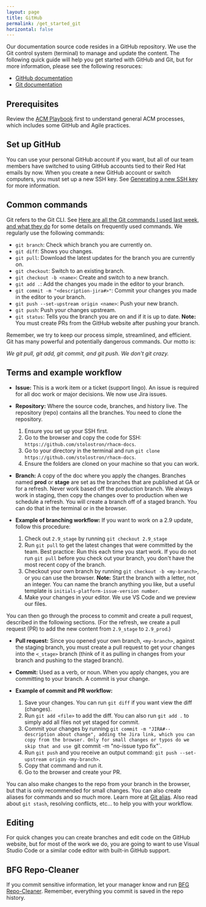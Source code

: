```yaml
---
layout: page
title: GitHub
permalink: /get_started_git
horizontal: false
---
```


Our documentation source code resides in a GitHub repository. We use the Git control system (terminal) to manage and update the content. The following quick guide will help you get started with GitHub and Git, but for more information, please see the following resoruces:

- [GitHub documentation](https://docs.github.com/)
- [Git documentation](https://git-scm.com/doc)

## Prerequisites

Review the [ACM Playbook](https://docs.google.com/document/d/1YTqpZRH54Bnn4WJ2nZmjaCoiRtqmrc2w6DdQxe_yLZ8/edit#) first to understand general ACM processes, which includes some GitHub and Agile practices.

## Set up GitHub

You can use your personal GitHub account if you want, but all of our team members have switched to using GitHub accounts tied to their Red Hat emails by now. When you create a new GitHub account or switch computers, you must set up a new SSH key. See [Generating a new SSH key](https://docs.github.com/en/authentication/connecting-to-github-with-ssh/generating-a-new-ssh-key-and-adding-it-to-the-ssh-agent) for more information.

## Common commands

Git refers to the Git CLI. See [Here are all the Git commands I used last week, and what they do](https://www.freecodecamp.org/news/git-cheat-sheet-and-best-practices-c6ce5321f52/) for some details on frequently used commands. We regularly use the following commands:

- `git branch`: Check which branch you are currently on.
- `git diff`: Shows you changes.
- `git pull`: Download the latest updates for the branch you are currently on.
- `git checkout`: Switch to an existing branch.
- `git checkout -b <name>`: Create and switch to a new branch.
- `git add .`: Add the changes you made in the editor to your branch. 
- `git commit -m "<description-jira#>"`: Commit your changes you made in the editor to your branch. 
- `git push --set-upstream origin <name>`: Push your new branch.
- `git push`: Push your changes upstream.
- `git status`: Tells you the branch you are on and if it is up to date.
   **Note:** You must create PRs from the GitHub website after pushing your branch.

Remember, we try to keep our process simple, streamlined, and efficient. Git has many powerful and potentially dangerous commands. Our motto is:

_We git pull, git add, git commit, and git push. We don't git crazy._

## Terms and example workflow

- **Issue:** This is a work item or a ticket (support lingo). An issue is required for all doc work or major decisions. We now use Jira issues.
  
- **Repository:** Where the source code, branches, and history live. The repository (repo) contains all the branches. You need to clone the repository.
  1. Ensure you set up your SSH first.
  2. Go to the browser and copy the code for SSH: `https://github.com/stolostron/rhacm-docs`.
  3. Go to your directory in the terminal and run `git clone https://github.com/stolostron/rhacm-docs`.
  4. Ensure the folders are cloned on your machine so that you can work.
  
- **Branch:** A copy of the doc where you apply the changes. Branches named **prod** or **stage** are set as the branches that are published at GA or for a refresh. Never work based off the production branch. We always work in staging, then copy the changes over to production when we schedule a refresh. You will create a branch off of a staged branch. You can do that in the terminal or in the browser.

- **Example of branching workflow:** If you want to work on a 2.9 update, follow this procedure:
  1. Check out `2.9_stage` by running `git checkout 2.9_stage`
  2. Run `git pull` to get the latest changes that were committed by the team. Best practice: Run this each time you start work. If you do not run `git pull` before you check out your branch, you don't have the most recent copy of the branch.
  3. Checkout your own branch by running `git checkout -b <my-branch>`, or you can use the browser. **Note:** Start the branch with a letter, not an integer. You can name the branch anything you like, but a useful template is `initials-platform-issue-version number`.
  4. Make your changes in your editor. We use VS Code and we preview our files.

You can then go through the process to commit and create a pull request, described in the following sections. (For the refresh, we create a pull request (PR) to add the new content from `2.9_stage` to `2.9_prod`.)
  
- **Pull request:** Since you opened your own branch, `<my-branch>`, against the staging branch, you must create a pull request to get your changes into the `<_stage>` branch (think of it as pulling in changes from your branch and pushing to the staged branch).
  
- **Commit:** Used as a verb, or noun. When you apply changes, you are committing to your branch. A commit is your change.

- **Example of commit and PR workflow:**
  1. Save your changes. You can run `git diff` if you want view the diff (changes).
  2. Run `git add <file>` to add the diff. You can also run `git add .` to simply add all files not yet staged for commit.
  3. Commit your changes by running `git commit -m "JIRA#--description about change", adding the Jira link, which you can copy from the browser. Only for small changes or typos do we skip that and use `git commit -m "no-issue typo fix"`.
  4. Run `git push` and you receive an output command: `git push --set-upstream origin <my-branch>`.
  5. Copy that command and run it.
  6. Go to the browser and create your PR.

You can also make changes to the repo from your branch in the browser, but that is only recommended for small changes. You can also create aliases for commands and so much more. Learn more at [Git alias](https://www.atlassian.com/git/tutorials/git-alias). Also read about `git stash`, resolving conflicts, etc... to help you with your workflow.

## Editing
   
For quick changes you can create branches and edit code on the GitHub website, but for most of the work we do, you are going to want to use Visual Studio Code or a similar code editor with built-in GitHub support.

## BFG Repo-Cleaner

If you commit sensitive information, let your manager know and run [BFG Repo-Cleaner](https://rtyley.github.io/bfg-repo-cleaner/). Remember, everything you commit is saved in the repo history.
